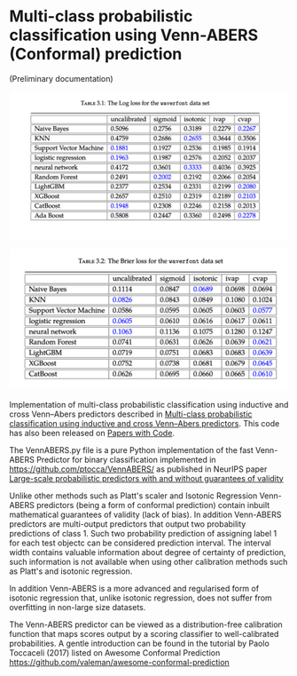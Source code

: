 # Multi-class probabilistic classification using Venn-ABERS (Conformal) prediction

(Preliminary documentation)

![Log loss wavefront dataset](https://github.com/valeman/Multi-class-probabilistic-classification/blob/main/results/wavefront%20log%20loss.png)

![Brier loss wavefront dataset](https://github.com/valeman/Multi-class-probabilistic-classification/blob/main/results/wavefront%20brier%20loss.png)

Implementation of multi-class probabilistic classification using inductive and cross Venn–Abers predictors described in [Multi-class probabilistic classification using inductive and cross Venn–Abers predictors](https://proceedings.mlr.press/v60/manokhin17a.html). This code has also been released on [Papers with Code](https://paperswithcode.com/search?q_meta=&q_type=&q=Multi-class+probabilistic+classification+using+inductive+and+cross+Venn–Abers+predictors).

The VennABERS.py file is a pure Python implementation of the fast Venn-ABERS Predictor for binary classification implemented in https://github.com/ptocca/VennABERS/ as published in NeurIPS paper [Large-scale probabilistic predictors with and without guarantees of validity](https://proceedings.neurips.cc/paper/2015/hash/a9a1d5317a33ae8cef33961c34144f84-Abstract.html)

Unlike other methods such as Platt's scaler and Isotonic Regression Venn-ABERS predictors (being a form of conformal prediction) contain inbuilt mathematical guarantees of validity (lack of bias). In addition Venn-ABERS predictors are multi-output predictors that output two probability predictions of class 1. Such two probability prediction of assigning label 1 for each test objectc can be considered prediction interval. The interval width contains valuable information about degree of certainty of prediction, such information is not available when using other calibration methods such as Platt's and isotonic regression. 

In addition Venn-ABERS is a more advanced and regularised form of isotonic regression that, unlike isotonic regression, does not suffer from overfitting in non-large size datasets.

The Venn-ABERS predictor can be viewed as a distribution-free calibration function that maps scores output by a scoring classifier to well-calibrated probabilities. A gentle introduction can be found in the tutorial by Paolo Toccaceli (2017) listed on Awesome Conformal Prediction https://github.com/valeman/awesome-conformal-prediction

